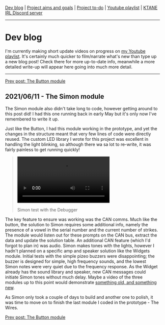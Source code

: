 [Dev blog](devblog.md) | [Project aims and goals](goals.md) | [Project to-do](todo.md) | [Youtube playlist](https://www.youtube.com/watch?v=8m7peVlW2mE&list=PLJqFvAhkcSkkks42zClG5WlvO1khFZCKK) | [KTANE IRL Discord server](https://discord.com/channels/711013430575890432)

---

# Dev blog
I'm currently making short update videos on progress on [my Youtube playlist](https://www.youtube.com/watch?v=8m7peVlW2mE&list=PLJqFvAhkcSkkks42zClG5WlvO1khFZCKK). It's certainly much quicker to film/narrate what's new than type up a new blog post! Check there for more up-to-date info, meanwhile a more detailed write-up will appear here going into much more detail.

---

[Prev post: The Button module](devblog_7.md)

## 2021/06/11 - The Simon module
The Simon module also didn't take long to code, however getting around to this post did! I had this one running back in early May but it's only now I've remembered to write it up.

Just like the Button, I had this module working in the prototype, and yet the changes in the structure meant that very few lines of code were directly reused. The custom LED library I wrote for this project was excellent in handling the light blinking, so although there wa sa lot to re-write, it was fairly painless to get running quickly!

> ![Simon test with the Debugger](https://i.imgur.com/nY7y3fK.mp4)
>  
> Simon test with the Debugger

The key feature to ensure was working was the CAN comms. Much like the button, the solution to Simon requires some additional info, namely the presence of a vowel in the serial number and the current number of strikes. The module would listen out for these prompts on the CAN bus, extract the data and update the solution table.
An additional CAN feature (which I'd forgot to plan in) was audio. Simon makes tones with the lights, however I hadn't planned on a specific amp and speaker solution like the Widgets module. Initial tests with the simple pizeo buzzers were disappointing; the buzzer is designed for simple, high frequency sounds, and the lowest Simon notes were very quiet due to the frequency response. As the Widget already has the sound library and speaker, new CAN messages could initiate Simon tones without much delay.
Maybe a video of the three modules up to this point would demonstrate [something old, and something new](https://www.youtube.com/watch?v=sJcx_w03BgA).

As Simon only took a couple of days to build and another one to polish, it was time to move on to finish the last module I coded in the prototype - The Wires.

[Prev post: The Button module](devblog_7.md)

